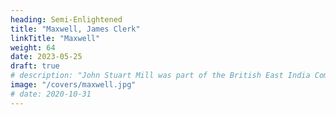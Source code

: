 ```yaml
---
heading: Semi-Enlightened
title: "Maxwell, James Clerk"
linkTitle: "Maxwell"
weight: 64
date: 2023-05-25
draft: true
# description: "John Stuart Mill was part of the British East India Company who advocated free trade"
image: "/covers/maxwell.jpg"
# date: 2020-10-31
---
```

